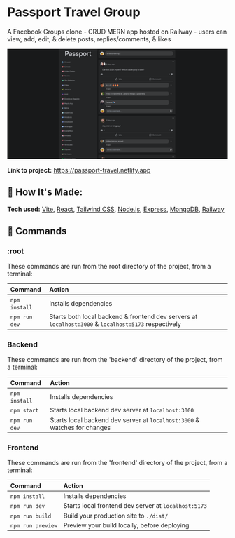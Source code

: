# Passport Travel Group

A Facebook Groups clone - CRUD MERN app hosted on Railway - users can view, add, edit, & delete posts, replies/comments, & likes

![screenshot](screenshot.png)

**Link to project:** https://passport-travel.netlify.app

## 🚀 How It's Made:

**Tech used:** [Vite](https://vitejs.dev), [React](https://react.dev), [Tailwind CSS](https://tailwindcss.com/), [Node.js](https://nodejs.org), [Express](https://expressjs.com), [MongoDB](https://www.mongodb.com), [Railway](https://railway.app)

## 🧞 Commands

### :root

These commands are run from the root directory of the project, from a terminal:

| Command       | Action                                                                                               |
| :------------ | :--------------------------------------------------------------------------------------------------- |
| `npm install` | Installs dependencies                                                                                |
| `npm run dev` | Starts both local backend & frontend dev servers at `localhost:3000` & `localhost:5173` respectively |

### Backend

These commands are run from the 'backend' directory of the project, from a terminal:

| Command       | Action                                                                    |
| :------------ | :------------------------------------------------------------------------ |
| `npm install` | Installs dependencies                                                     |
| `npm start`   | Starts local backend dev server at `localhost:3000`                       |
| `npm run dev` | Starts local backend dev server at `localhost:3000` & watches for changes |

### Frontend

These commands are run from the 'frontend' directory of the project, from a terminal:

| Command           | Action                                               |
| :---------------- | :--------------------------------------------------- |
| `npm install`     | Installs dependencies                                |
| `npm run dev`     | Starts local frontend dev server at `localhost:5173` |
| `npm run build`   | Build your production site to `./dist/`              |
| `npm run preview` | Preview your build locally, before deploying         |
